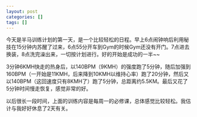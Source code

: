 ```yaml
---
layout: post
categories: []
tags: []
---
```


今天是半马训练计划的第一天，是一个比较轻松的日程。早上6点闹钟响后利用秘技在15分钟内苏醒了过来，6点55分开车到Gym的时候Gym还没有开门。7点进去换装，8点洗完澡出来，一切按计划进行。好的开始是成功的一半\~\~

3分钟6KMH快走的热身后，以140BPM（9KMH）的强度跑了5分钟，随后加强到160BPM（一开始是11KMH，后来降到10KMH以维持心率）跑了20分钟，然后又以140BPM（这回速度只有8KMH了）跑了5分钟，总距离约5.5KM。最后又花了5分钟时间慢走恢复，感觉非常的好。

以后很长一段时间，上面的训练内容是每周一的必修课，总体感觉比较轻松。我估计与我好好休息了2天有关。


